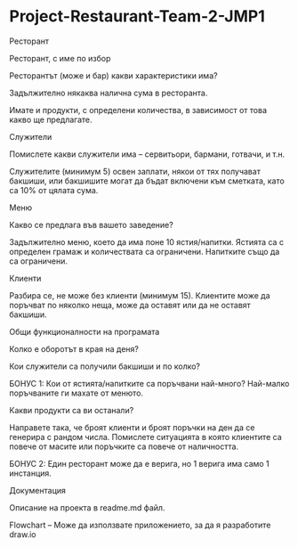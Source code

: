 # Project-Restaurant-Team-2-JMP1
Ресторант

Ресторант, с име по избор

Ресторантът (може и бар) какви характеристики има?

Задължително някаква налична сума в ресторанта.

Имате и продукти, с определени количества, в зависимост от това какво ще предлагате.

Служители

Помислете какви служители има – сервитьори, бармани, готвачи, и т.н.

Служителите (минимум 5) освен заплати, някои от тях получават бакшиши, или бакшишите могат да бъдат включени към сметката, като са 10% от цялата сума.

Меню

Какво се предлага във вашето заведение?

Задължително меню, което да има поне 10 ястия/напитки. Ястията са с определен грамаж и количествата са ограничени. Напитките също да са ограничени.

Клиенти

Разбира се, не може без клиенти (минимум 15). Клиентите може да поръчват по няколко неща, може да оставят или да не оставят бакшиши.

Общи функционалности на програмата

Колко е оборотът в края на деня?

Кои служители са получили бакшиши и по колко?

БОНУС 1: Кои от ястията/напитките са поръчвани най-много? Най-малко поръчваните ги махате от менюто.

Какви продукти са ви останали? 

Направете така, че броят клиенти и броят поръчки на ден да се генерира с рандом числа. Помислете ситуацията в която клиентите са повече от масите или поръчките са повече от наличността.

БОНУС 2: Един ресторант може да е верига, но 1 верига има само 1 инстанция.

Документация

Описание на проекта в readme.md файл.

Flowchart – Може да използвате приложението, за да я разработите draw.io


